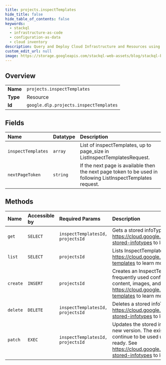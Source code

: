 ```yaml
---
title: projects.inspectTemplates
hide_title: false
hide_table_of_contents: false
keywords:
  - stackql
  - infrastructure-as-code
  - configuration-as-data
  - cloud inventory
description: Query and Deploy Cloud Infrastructure and Resources using SQL
custom_edit_url: null
image: https://storage.googleapis.com/stackql-web-assets/blog/stackql-blog-post-featured-image.png
---
```

  
    

## Overview
<table><tbody>
<tr><td><b>Name</b></td><td><code>projects.inspectTemplates</code></td></tr>
<tr><td><b>Type</b></td><td>Resource</td></tr>
<tr><td><b>Id</b></td><td><code>google.dlp.projects.inspectTemplates</code></td></tr>
</tbody></table>

## Fields
| Name | Datatype | Description |
|:-----|:---------|:------------|
| `inspectTemplates` | `array` | List of inspectTemplates, up to page_size in ListInspectTemplatesRequest. |
| `nextPageToken` | `string` | If the next page is available then the next page token to be used in following ListInspectTemplates request. |
## Methods
| Name | Accessible by | Required Params | Description |
|:-----|:--------------|:----------------|:------------|
| `get` | `SELECT` | `inspectTemplatesId, projectsId` | Gets a stored infoType. See https://cloud.google.com/dlp/docs/creating-stored-infotypes to learn more. |
| `list` | `SELECT` | `projectsId` | Lists InspectTemplates. See https://cloud.google.com/dlp/docs/creating-templates to learn more. |
| `create` | `INSERT` | `projectsId` | Creates an InspectTemplate for re-using frequently used configuration for inspecting content, images, and storage. See https://cloud.google.com/dlp/docs/creating-templates to learn more. |
| `delete` | `DELETE` | `inspectTemplatesId, projectsId` | Deletes a stored infoType. See https://cloud.google.com/dlp/docs/creating-stored-infotypes to learn more. |
| `patch` | `EXEC` | `inspectTemplatesId, projectsId` | Updates the stored infoType by creating a new version. The existing version will continue to be used until the new version is ready. See https://cloud.google.com/dlp/docs/creating-stored-infotypes to learn more. |
